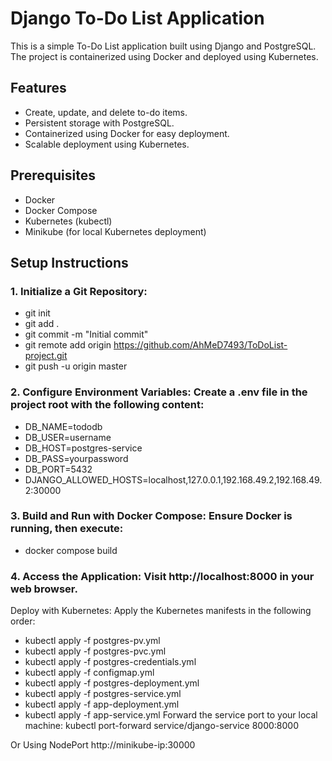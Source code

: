 # Django To-Do List Application
This is a simple To-Do List application built using Django and PostgreSQL. The project is containerized using Docker and deployed using Kubernetes.

## Features
- Create, update, and delete to-do items.
- Persistent storage with PostgreSQL.
- Containerized using Docker for easy deployment.
- Scalable deployment using Kubernetes.
## Prerequisites
- Docker
- Docker Compose
- Kubernetes (kubectl)
- Minikube (for local Kubernetes deployment)

## Setup Instructions
### 1. Initialize a Git Repository:
- git init
- git add .
- git commit -m "Initial commit"
- git remote add origin https://github.com/AhMeD7493/ToDoList-project.git
- git push -u origin master

### 2. Configure Environment Variables: Create a .env file in the project root with the following content:
- DB_NAME=tododb
- DB_USER=username
- DB_HOST=postgres-service
- DB_PASS=yourpassword
- DB_PORT=5432
- DJANGO_ALLOWED_HOSTS=localhost,127.0.0.1,192.168.49.2,192.168.49.2:30000

### 3. Build and Run with Docker Compose: Ensure Docker is running, then execute:
- docker compose build

### 4. Access the Application: Visit http://localhost:8000 in your web browser.
Deploy with Kubernetes: Apply the Kubernetes manifests in the following order:
- kubectl apply -f postgres-pv.yml
- kubectl apply -f postgres-pvc.yml
- kubectl apply -f postgres-credentials.yml
- kubectl apply -f configmap.yml
- kubectl apply -f postgres-deployment.yml
- kubectl apply -f postgres-service.yml
- kubectl apply -f app-deployment.yml
- kubectl apply -f app-service.yml
Forward the service port to your local machine:
kubectl port-forward service/django-service 8000:8000

Or Using NodePort
http://minikube-ip:30000
